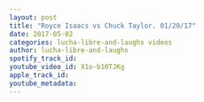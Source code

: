 ```yaml
---
layout: post
title: "Royce Isaacs vs Chuck Taylor. 01/20/17"
date: 2017-05-02
categories: lucha-libre-and-laughs videos
author: lucha-libre-and-laughs
spotify_track_id: 
youtube_video_id: X1o-b10TJKg
apple_track_id: 
youtube_metadata: 
---
```

